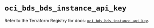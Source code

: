 # `oci_bds_bds_instance_api_key`

Refer to the Terraform Registry for docs: [`oci_bds_bds_instance_api_key`](https://registry.terraform.io/providers/oracle/oci/6.37.0/docs/resources/bds_bds_instance_api_key).
